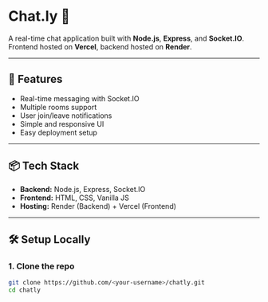 # Chat.ly 💬
A real-time chat application built with **Node.js**, **Express**, and **Socket.IO**.  
Frontend hosted on **Vercel**, backend hosted on **Render**.

---

## 🚀 Features
- Real-time messaging with Socket.IO
- Multiple rooms support
- User join/leave notifications
- Simple and responsive UI
- Easy deployment setup

---

## 📦 Tech Stack
- **Backend:** Node.js, Express, Socket.IO
- **Frontend:** HTML, CSS, Vanilla JS
- **Hosting:** Render (Backend) + Vercel (Frontend)

---

## 🛠️ Setup Locally

### 1. Clone the repo
```bash
git clone https://github.com/<your-username>/chatly.git
cd chatly
